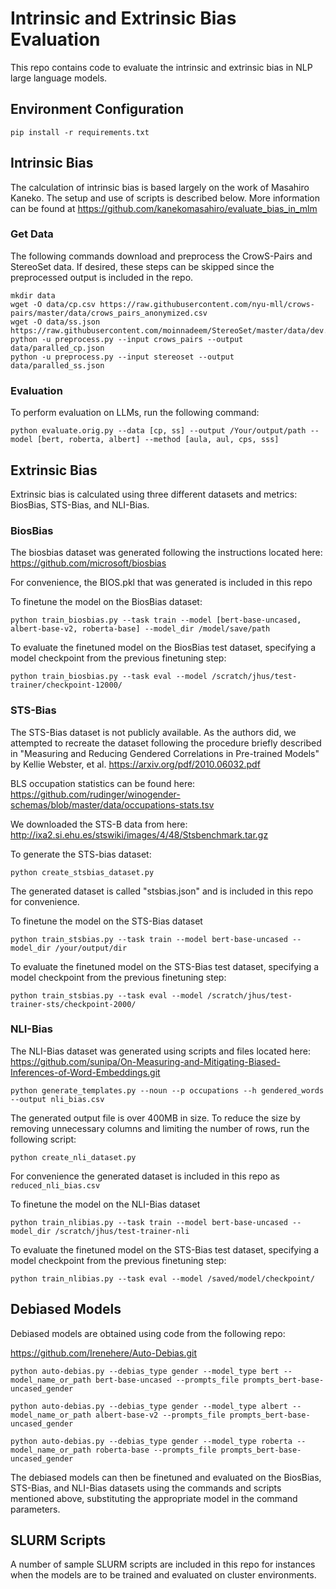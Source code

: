 # Intrinsic and Extrinsic Bias Evaluation

This repo contains code to evaluate the intrinsic and extrinsic bias in NLP large language models.
## Environment Configuration

`pip install -r requirements.txt`


## Intrinsic Bias

The calculation of intrinsic bias is based largely on the work of Masahiro Kaneko. The setup and use of scripts is described below. More information can be found at https://github.com/kanekomasahiro/evaluate_bias_in_mlm


### Get Data

The following commands download and preprocess the CrowS-Pairs and StereoSet data. If desired, these steps can be skipped since the preprocessed output is included in the repo.
```
mkdir data
wget -O data/cp.csv https://raw.githubusercontent.com/nyu-mll/crows-pairs/master/data/crows_pairs_anonymized.csv
wget -O data/ss.json https://raw.githubusercontent.com/moinnadeem/StereoSet/master/data/dev.json
python -u preprocess.py --input crows_pairs --output data/paralled_cp.json
python -u preprocess.py --input stereoset --output data/paralled_ss.json
```

### Evaluation
To perform evaluation on LLMs, run the following command:

`python evaluate.orig.py --data [cp, ss] --output /Your/output/path --model [bert, roberta, albert] --method [aula, aul, cps, sss]`


## Extrinsic Bias

Extrinsic bias is calculated using three different datasets and metrics: BiosBias, STS-Bias, and NLI-Bias.

### BiosBias
The biosbias dataset was generated following the instructions located here:
https://github.com/microsoft/biosbias

For convenience, the BIOS.pkl that was generated is included in this repo

To finetune the model on the BiosBias dataset:

`python train_biosbias.py --task train --model [bert-base-uncased, albert-base-v2, roberta-base] --model_dir /model/save/path`

To evaluate the finetuned model on the BiosBias test dataset, specifying a model checkpoint from the previous finetuning step:

`python train_biosbias.py --task eval --model /scratch/jhus/test-trainer/checkpoint-12000/`

### STS-Bias
The STS-Bias dataset is not publicly available. As the authors did, we attempted to recreate the dataset following the procedure briefly described in 
"Measuring and Reducing Gendered Correlations in Pre-trained Models" by Kellie Webster, et al. https://arxiv.org/pdf/2010.06032.pdf

BLS occupation statistics can be found here: https://github.com/rudinger/winogender-schemas/blob/master/data/occupations-stats.tsv

We downloaded the STS-B data from here: http://ixa2.si.ehu.es/stswiki/images/4/48/Stsbenchmark.tar.gz

To generate the STS-bias dataset:

`python create_stsbias_dataset.py`

The generated dataset is called "stsbias.json" and is included in this repo for convenience.

To finetune the model on the STS-Bias dataset

`python train_stsbias.py --task train --model bert-base-uncased --model_dir /your/output/dir`

To evaluate the finetuned model on the STS-Bias test dataset, specifying a model checkpoint from the previous finetuning step:

`python train_stsbias.py --task eval --model /scratch/jhus/test-trainer-sts/checkpoint-2000/`

### NLI-Bias
The NLI-Bias dataset was generated using scripts and files located here:
https://github.com/sunipa/On-Measuring-and-Mitigating-Biased-Inferences-of-Word-Embeddings.git

`python generate_templates.py --noun --p occupations --h gendered_words --output nli_bias.csv`

The generated output file is over 400MB in size. To reduce the size by removing unnecessary columns and limiting the number of rows, run the following script:

`python create_nli_dataset.py`

For convenience the generated dataset is included in this repo as `reduced_nli_bias.csv`

To finetune the model on the NLI-Bias dataset

`python train_nlibias.py --task train --model bert-base-uncased --model_dir /scratch/jhus/test-trainer-nli`

To evaluate the finetuned model on the STS-Bias test dataset, specifying a model checkpoint from the previous finetuning step:

`python train_nlibias.py --task eval --model /saved/model/checkpoint/`


## Debiased Models
Debiased models are obtained using code from the following repo:

https://github.com/Irenehere/Auto-Debias.git

`python auto-debias.py --debias_type gender --model_type bert --model_name_or_path bert-base-uncased --prompts_file prompts_bert-base-uncased_gender`

`python auto-debias.py --debias_type gender --model_type albert --model_name_or_path albert-base-v2 --prompts_file prompts_bert-base-uncased_gender`

`python auto-debias.py --debias_type gender --model_type roberta --model_name_or_path roberta-base --prompts_file prompts_bert-base-uncased_gender`

The debiased models can then be finetuned and evaluated on the BiosBias, STS-Bias, and NLI-Bias datasets using the commands and scripts mentioned above, substituting the appropriate model in the command parameters.

## SLURM Scripts
A number of sample SLURM scripts are included in this repo for instances when the models are to be trained and evaluated on cluster environments.